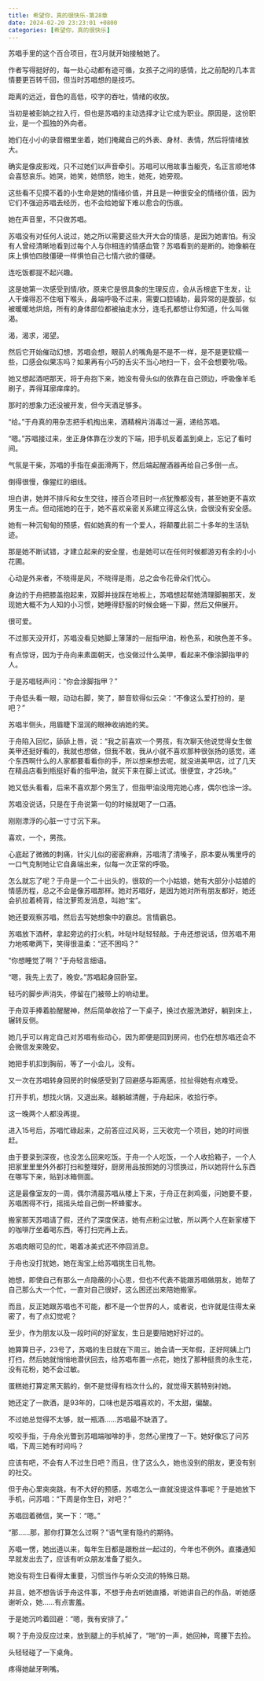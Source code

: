 ```yaml
---
title: 希望你，真的很快乐-第28章
date: 2024-02-20 23:23:01 +0800
categories: [希望你，真的很快乐]
---
```


苏唱手里的这个百合项目，在3月就开始接触她了。

作者写得挺好的，每一处心动都有迹可循，女孩子之间的感情，比之前配的几本言情要更百转千回，但当时苏唱想的是技巧。

距离的远近，音色的高低，咬字的吞吐，情绪的收放。

当初是被彭姠之拉入行，但也是苏唱的主动选择才让它成为职业。原因是，这份职业，是一个孤独的外向者。

她们在小小的录音棚里坐着，她们掩藏自己的外表、身材、表情，然后将情绪放大。

确实是像皮影戏，只不过她们以声音牵引。苏唱可以用故事当躯壳，名正言顺地体会喜怒哀乐。她哭，她笑，她愤怒，她生，她死，她旁观。

这些看不见摸不着的小生命是她的情绪价值，并且是一种很安全的情绪价值，因为它们不强迫苏唱去经历，也不会给她留下难以愈合的伤痕。

她在声音里，不只做苏唱。

苏唱没有对任何人说过，她之所以需要这些大开大合的情感，是因为她害怕。有没有人曾经清晰地看到过每个人与你相连的情感血管？苏唱看到的是断的。她像躺在床上惧怕四肢僵硬一样惧怕自己七情六欲的僵硬。

连吃饭都提不起兴趣。

这是她第一次感受到情/欲，原来它是很具象的生理反应，会从舌根底下生发，让人干燥得忍不住咽下喉头，鼻端呼吸不过来，需要口腔辅助，最异常的是腹部，似被暖暖地烘焙，所有的身体部位都被抽走水分，连毛孔都想让你知道，什么叫做渴。

渴，渴求，渴望。

然后它开始催动幻想，苏唱会想，眼前人的嘴角是不是不一样，是不是更软糯一些，口感会似果冻吗？如果再有小巧的舌尖不当心地扫一下，会不会想要吮/吸。

她又想起酒吧那天，将于舟抱下来，她没有骨头似的依靠在自己颈边，呼吸像羊毛刷子，弄得耳廓痒痒的。

那时的想象力还没被开发，但今天酒足够多。

“给。”于舟真的用杂志把手机掏出来，酒精棉片消毒过一遍，递给苏唱。

“嗯。”苏唱接过来，坐正身体靠在沙发的下端，把手机反着盖到桌上，忘记了看时间。

气氛是干柴，苏唱的手指在桌面滑两下，然后端起醒酒器再给自己多倒一点。

倒得很慢，像猩红的细线。

坦白讲，她并不排斥和女生交往，接百合项目时一点犹豫都没有，甚至她更不喜欢男生一点。但动摇她的在于，她不喜欢亲密关系建立得这么快，会很没有安全感。

她有一种沉甸甸的预感，假如她真的有一个爱人，将颠覆此前二十多年的生活轨迹。

那是她不断试错，才建立起来的安全屋，也是她可以在任何时候都游刃有余的小小花圃。

心动是外来者，不晓得是风，不晓得是雨，总之会令花骨朵们忧心。

身边的于舟把膝盖抱起来，双脚并拢踩在地板上，苏唱想起帮她清理脚腕那天，发现她大概不为人知的小习惯，她睡得舒服的时候会蜷一下脚，然后又伸展开。

很可爱。

不过那天没开灯，苏唱没看见她脚上薄薄的一层指甲油，粉色系，和肤色差不多。

有点惊讶，因为于舟向来素面朝天，也没做过什么美甲，看起来不像涂脚指甲的人。

于是苏唱轻声问：“你会涂脚指甲？”

于舟低头看一眼，动动右脚，笑了，醉音软得似云朵：“不像这么爱打扮的，是吧？”

苏唱半侧头，用眉睫下湿润的眼神收纳她的笑。

于舟陷入回忆，舔舔上唇，说：“我之前喜欢一个男孩，有次聊天他说觉得女生做美甲还挺好看的，我就也想做，但我不敢，我从小就不喜欢那种很张扬的感觉，递个东西啊什么的人家都要看看你的手，所以想来想去呢，就没进美甲店，过了几天在精品店看到瓶挺好看的指甲油，就买下来在脚上试试。很便宜，才25块。”

她又低头看看，后来不喜欢那个男生了，但指甲油没用完她心疼，偶尔也涂一涂。

苏唱没说话，只是在于舟说第一句的时候就喝了一口酒。

刚刚漂浮的心脏一寸寸沉下来。

喜欢，一个，男孩。

心底起了微微的刺痛，针尖儿似的密密麻麻，苏唱清了清嗓子，原本要从嘴里呼的一口气克制地让它自鼻端出来，似每一次正常的呼吸。

怎么就忘了呢？于舟是一个二十出头的，很软的一个小姑娘，她有大部分小姑娘的情感历程，总之不会是像苏唱那样。她对苏唱好，是因为她对所有朋友都好，她还会扒拉着椅背，给沈萝筠发消息，叫她“宝”。

她还要观察苏唱，然后去写她想象中的霸总。言情霸总。

苏唱放下酒杯，拿起旁边的打火机，咔哒咔哒轻轻敲。于舟还想说话，但苏唱不用力地咳嗽两下，笑得很温柔：“还不困吗？”

“你想睡觉了啊？”于舟轻言细语。

“嗯，我先上去了，晚安。”苏唱起身回卧室。

轻巧的脚步声消失，停留在门被带上的响动里。

于舟双手捧着脸醒醒神，然后简单收拾了一下桌子，换过衣服洗漱好，躺到床上，辗转反侧。

她几乎可以肯定自己对苏唱有些动心，因为即便是回到房间，也仍在想苏唱还会不会微信发来晚安。

她把手机扣到胸前，等了一小会儿，没有。

又一次在苏唱转身回房的时候感受到了回避感与距离感，拉扯得她有点难受。

打开手机，想找火锅，又退出来。越躺越清醒，于舟起床，收拾行李。

这一晚两个人都没再提。

进入15号后，苏唱忙碌起来，之前答应过风哥，三天收完一个项目，她的时间很赶。

由于要录到深夜，也没怎么回来吃饭。于舟一个人吃饭，一个人收拾箱子，一个人把家里里里外外都打扫和整理好，厨房用品按照她的习惯换过，所以她将什么东西在哪写下来，贴到冰箱侧面。

这是最像室友的一周，偶尔清晨苏唱从楼上下来，于舟正在剥鸡蛋，问她要不要，苏唱困得不行，摇摇头给自己倒一杯蜂蜜水。

搬家那天苏唱请了假，还约了深度保洁，她有点粉尘过敏，所以两个人在新家楼下的咖啡厅坐着喝东西，等打扫完再上去。

苏唱肉眼可见的忙，喝着冰美式还不停回消息。

于舟也没打扰她，她在淘宝上给苏唱挑生日礼物。

她想，即使自己有那么一点隐蔽的小心思，但也不代表不能跟苏唱做朋友，她帮了自己那么大一个忙，一直对自己很好，这么困还出来陪她搬家。

而且，反正她跟苏唱也不可能，都不是一个世界的人，或者说，也许就是住得太亲密了，有了点幻觉呢？

至少，作为朋友以及一段时间的好室友，生日是要陪她好好过的。

她算算日子，23号了，苏唱的生日就在下周三。她会请一天年假，正好阿姨上门打扫，然后她就悄悄地潜伏回去，给苏唱布置一点花，她找了那种挺贵的永生花，没有花粉，她不会过敏。

蛋糕她打算定黑天鹅的，倒不是觉得有档次什么的，就觉得天鹅特别衬她。

她还定了一款酒，是93年的，口味也是苏唱喜欢的，不太甜，偏酸。

不过她总觉得不太够，就一瓶酒……苏唱最不缺酒了。

咬咬手指，于舟余光瞥到苏唱端咖啡的手，忽然心里拽了一下。她好像忘了问苏唱，下周三她有时间吗？

应该有吧，不会有人不过生日吧？而且，住了这么久，她也没别的朋友，更没有别的社交。

但于舟心里突突跳，有不大好的预感，苏唱怎么一直就没提这件事呢？于是她放下手机，问苏唱：“下周是你生日，对吧？”

苏唱回着微信，笑一下：“嗯。”

“那……那，那你打算怎么过啊？”语气里有隐约的期待。

苏唱一愣，她出道以来，每年生日都是跟粉丝一起过的，今年也不例外。直播通知早就发出去了，应该有听众朋友准备了挺久。

她没有将生日看得太重要，习惯当作与听众交流的特殊日期。

并且，她不想告诉于舟这件事，不想于舟去听她直播，听她讲自己的作品，听她感谢听众，她……有点害羞。

于是她沉吟着回避：“嗯，我有安排了。”

啊？于舟没反应过来，放到腿上的手机掉了，“啪”的一声，她回神，弯腰下去捡。

头轻轻碰了一下桌角。

疼得她龇牙咧嘴。

